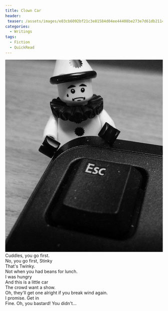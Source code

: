 ```yaml
---
title: Clown Car
header:
 teaser: /assets/images/e03cb6092bf21c3e81584d04ee44408be273e7d61db2114996f9_640_clowns.jpg
categories:
  - Writings
tags:
  - Fiction
  - QuickRead
---
```

<img src="/assets/images/e03cb6092bf21c3e81584d04ee44408be273e7d61db2114996f9_640_clowns.jpg">Cuddles, you go first.  
 No, you go first, Stinky  
 That's Twinky.  
 Not when you had beans for lunch.  
 I was hungry  
 And this is a little car  
 The crowd want a show.  
 Oh, they'll get one alright if you break wind again.  
 I promise. Get in  
 Fine. Oh, you bastard! You didn't...